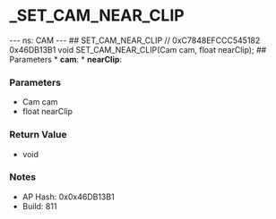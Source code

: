 # _SET_CAM_NEAR_CLIP

--- ns: CAM --- ## SET_CAM_NEAR_CLIP  // 0xC7848EFCCC545182 0x46DB13B1 void SET_CAM_NEAR_CLIP(Cam cam, float nearClip);   ## Parameters * **cam**: * **nearClip**:

### Parameters
* Cam cam
* float nearClip

### Return Value
* void

### Notes
* AP Hash: 0x0x46DB13B1
* Build: 811

